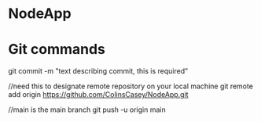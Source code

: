 # NodeApp

# Git commands

git commit -m "text describing commit, this is required"

//need this to designate remote repository on your local machine 
git remote add origin https://github.com/ColinsCasey/NodeApp.git  

//main is the main branch 
git push -u origin main
